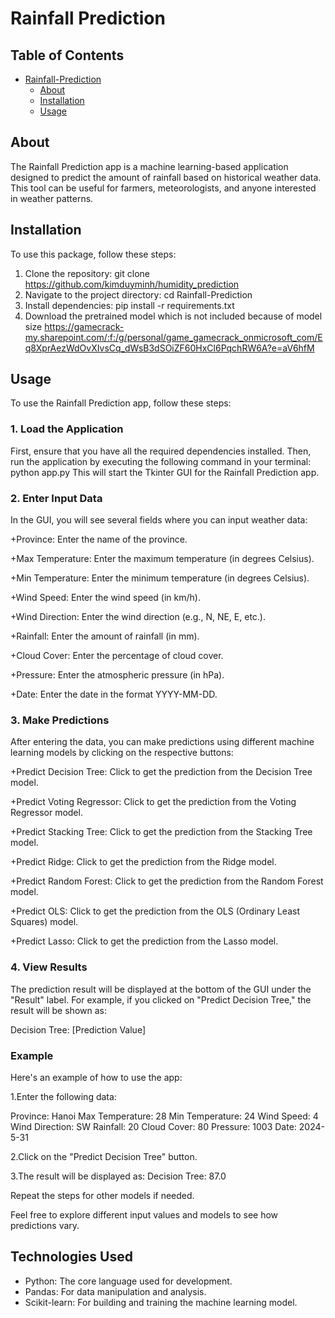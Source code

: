 # Rainfall Prediction <a name="rainfall-prediction"></a>

## Table of Contents
* [Rainfall-Prediction](#rainfall-prediction)
  * [About](#about)
  * [Installation](#installation)
  * [Usage](#usage)


## About <a name="about"></a>

The Rainfall Prediction app is a machine learning-based application designed to predict the amount of rainfall based on historical weather data. This tool can be useful for farmers, meteorologists, and anyone interested in weather patterns.


## Installation <a name="installation"></a>

To use this package, follow these steps:

1. Clone the repository: git clone https://github.com/kimduyminh/humidity_prediction
2. Navigate to the project directory: cd Rainfall-Prediction
3. Install dependencies: pip install -r requirements.txt
4. Download the pretrained model which is not included because of model size
    https://gamecrack-my.sharepoint.com/:f:/g/personal/game_gamecrack_onmicrosoft_com/Eq8XprAezWdOvXIvsCq_dWsB3dSOiZF60HxCl6PqchRW6A?e=aV6hfM
## Usage <a name="usage"></a>

To use the Rainfall Prediction app, follow these steps:
### 1. Load the Application
First, ensure that you have all the required dependencies installed. Then, run the application by executing the following command in your terminal:
python app.py
This will start the Tkinter GUI for the Rainfall Prediction app.

### 2. Enter Input Data
In the GUI, you will see several fields where you can input weather data:

+Province: Enter the name of the province.

+Max Temperature: Enter the maximum temperature (in degrees Celsius).

+Min Temperature: Enter the minimum temperature (in degrees Celsius).

+Wind Speed: Enter the wind speed (in km/h).

+Wind Direction: Enter the wind direction (e.g., N, NE, E, etc.).

+Rainfall: Enter the amount of rainfall (in mm).

+Cloud Cover: Enter the percentage of cloud cover.

+Pressure: Enter the atmospheric pressure (in hPa).

+Date: Enter the date in the format YYYY-MM-DD.

### 3. Make Predictions
After entering the data, you can make predictions using different machine learning models by clicking on the respective buttons:

+Predict Decision Tree: Click to get the prediction from the Decision Tree model.

+Predict Voting Regressor: Click to get the prediction from the Voting Regressor model.

+Predict Stacking Tree: Click to get the prediction from the Stacking Tree model.

+Predict Ridge: Click to get the prediction from the Ridge model.

+Predict Random Forest: Click to get the prediction from the Random Forest model.

+Predict OLS: Click to get the prediction from the OLS (Ordinary Least Squares) model.

+Predict Lasso: Click to get the prediction from the Lasso model.

### 4. View Results
The prediction result will be displayed at the bottom of the GUI under the "Result" label. For example, if you clicked on "Predict Decision Tree," the result will be shown as:

Decision Tree: [Prediction Value]

### Example
Here's an example of how to use the app:

1.Enter the following data:

Province: Hanoi
Max Temperature: 28
Min Temperature: 24
Wind Speed: 4
Wind Direction: SW
Rainfall: 20
Cloud Cover: 80
Pressure: 1003
Date: 2024-5-31

2.Click on the "Predict Decision Tree" button.

3.The result will be displayed as: Decision Tree: 87.0

Repeat the steps for other models if needed.

Feel free to explore different input values and models to see how predictions vary.
## Technologies Used
- Python: The core language used for development.
- Pandas: For data manipulation and analysis.
- Scikit-learn: For building and training the machine learning model.